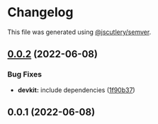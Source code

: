# Changelog

This file was generated using [@jscutlery/semver](https://github.com/jscutlery/semver).

## [0.0.2](https://github.com/ndrsg/nx-ext/compare/devkit-0.0.1...devkit-0.0.2) (2022-06-08)


### Bug Fixes

* **devkit:** include dependencies ([1f90b37](https://github.com/ndrsg/nx-ext/commit/1f90b373c2ae4c778db0e3117ff52535376dbd6a))

## 0.0.1 (2022-06-08)
